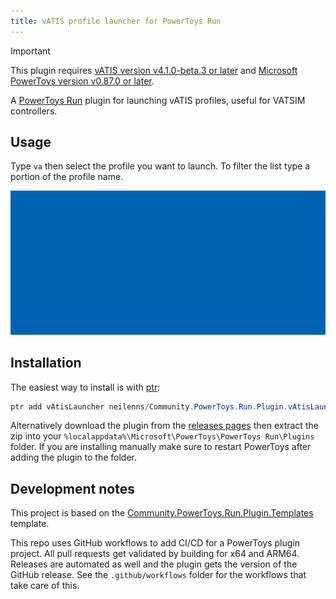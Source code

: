 ```yaml
---
title: vATIS profile launcher for PowerToys Run
---
```


> [!IMPORTANT]
> This plugin requires [vATIS version v4.1.0-beta.3 or later](https://vatis.app/) and
> [Microsoft PowerToys version v0.87.0 or later](https://github.com/microsoft/PowerToys/releases/latest).

A [PowerToys Run](https://learn.microsoft.com/en-us/windows/powertoys/run) plugin for launching vATIS profiles, useful
for VATSIM controllers.

## Usage

Type `va` then select the profile you want to launch. To filter the list type a portion of the profile name.

![Animated GIF showing PowerToys Run launched, with "va" typed in, then a list of installed vATIS profiles showing.](launcher.gif)

## Installation

The easiest way to install is with [ptr](https://github.com/8LWXpg/ptr):

```powershell
ptr add vAtisLauncher neilenns/Community.PowerToys.Run.Plugin.vAtisLauncher
```

Alternatively download the plugin from the [releases pages](https://github.com/neilenns/Community.PowerToys.Run.Plugin.vAtisLauncher/releases/latest) then extract the zip into your `%localappdata%\Microsoft\PowerToys\PowerToys Run\Plugins` folder. If you are installing manually make sure to restart PowerToys after adding the plugin to the folder.

## Development notes

This project is based on the [Community.PowerToys.Run.Plugin.Templates](https://github.com/hlaueriksson/Community.PowerToys.Run.Plugin.Templates)
template.

This repo uses GitHub workflows to add CI/CD for a PowerToys plugin project. All pull requests get validated
by building for x64 and ARM64. Releases are automated as well and the plugin gets the version of the GitHub
release. See the `.github/workflows` folder for the workflows that take care of this.
